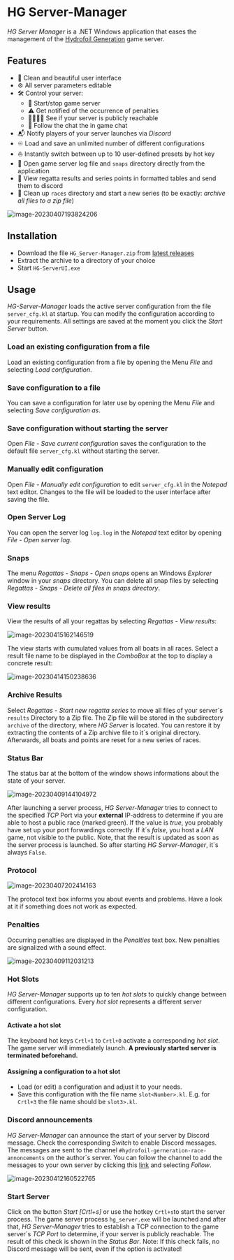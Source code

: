 # HG Server-Manager

*HG Server Manager* is a .NET Windows application that eases the management of the [Hydrofoil Generation](https://store.steampowered.com/app/1448820/Hydrofoil_Generation/) game server.

## Features

- 🦋 Clean and beautiful user interface
- ⚙️ All server parameters editable 
- 🛠️ Control your server:
  - 🚀 Start/stop game server
  - ⚠️ Get notified of the occurrence of penalties
  - 👨‍👩‍👧‍👦 See if your server is publicly reachable
  - :speech_balloon: Follow the chat the in game chat
- 📬 Notify players of your server launches via *Discord*
- ♾️ Load and save an unlimited number of different configurations
- ⛵ Instantly switch between up to 10 user-defined presets by hot key
- 📃 Open game server log file and `snaps` directory directly from the application
- :checkered_flag: View regatta results and series points in formatted tables and send them to discord
- :broom: Clean up  `races` directory and start a new series (to be exactly: *archive all files to a zip file*)

![image-20230407193824206](./assets/image-20230407193824206.png)



## Installation

- Download the file `HG_Server-Manager.zip` from [latest releases](https://github.com/elpatron68/HG-Server-Manager/releases/latest)
- Extract the archive to a directory of your choice
- Start `HG-ServerUI.exe`

## Usage

*HG-Server-Manager* loads the active server configuration from the file `server_cfg.kl` at startup. You can modify the configuration according to your requirements. All settings are saved at the moment you click the *Start Server* button.

### Load an existing configuration from a file

Load an existing configuration from a file by opening the Menu *File* and selecting *Load configuration*.

### Save configuration to a file

You can save a configuration for later use by opening the Menu *File* and selecting *Save configuration as*.

### Save configuration without starting the server

Open *File* - *Save current configuration* saves the configuration to the default file `server_cfg.kl` without starting the server.

### Manually edit configuration

Open *File* - *Manually edit configuration* to edit `server_cfg.kl` in the *Notepad* text editor. Changes to the file will be loaded to the user interface after saving the file.

### Open Server Log

You can open the server log `log.log` in the *Notepad* text editor by opening *File* - *Open server log*.

### Snaps

The menu *Regattas* - *Snaps* - *Open snaps* opens an Windows *Explorer* window in your *snaps* directory. You can delete all snap files by selecting *Regattas* - *Snaps* - *Delete all files in snaps directory*.

### View results

View the results of all your regattas by selecting *Regattas* - *View results*:

![image-20230415162146519](./assets/image-20230415162146519.png)

The view starts with cumulated values from all boats in all races. Select a result file name to be displayed in the *ComboBox* at the top to display a concrete result:

![image-20230414150238636](./assets/image-20230414150238636.png)



### Archive Results

Select *Regattas* - *Start new regatta series* to move all files of your server´s `results` Directory to a Zip file. The Zip file will be stored in the subdirectory `archive` of the directory, where *HG Server* is located. You can restore it by extracting the contents of a Zip archive file to it´s original directory. Afterwards, all boats and points are reset for a new series of races.

### Status Bar

The status bar at the bottom of the window shows informations about the state of your server.

![image-20230409144104972](./assets/image-20230409144104972.png)

After launching a server process, *HG Server-Manager* tries to connect to the specified *TCP* Port via your **external** IP-address to determine if you are able to host a public race (marked green). If the value is *true*, you probably have set up your port forwardings correctly. If it´s *false*, you host a *LAN* game, not visible to the public. Note, that the result is updated as soon as the server process is launched. So after starting *HG Server-Manager*, it´s always `False`.

### Protocol

![image-20230407202414163](./assets/image-20230407202414163.png)

The protocol text box informs you about events and problems. Have a look at it if something does not work as expected.

### Penalties

Occurring penalties are displayed in the *Penalties* text box. New penalties are signalized with a sound effect.

![image-20230409112031213](./assets/image-20230409112031213.png)

### Hot Slots

*HG Server-Manager* supports up to ten *hot slots* to quickly change between different configurations. Every *hot slot* represents a different server configuration.

#### Activate a hot slot

The keyboard hot keys `Crtl+1` to  `Crtl+0` activate a corresponding *hot slot*. The game server will immediately launch. **A previously started server is terminated beforehand.**

#### Assigning a configuration to a hot slot

- Load (or edit) a configuration and adjust it to your needs.
- Save this configuration with the file name `slot<Number>.kl`. E.g. for `Crtl+3` the file name should be `slot3>.kl`.

### Discord announcements

*HG Server-Manager* can announce the start of your server by Discord message. Check the corresponding *Switch* to enable Discord messages. The messages are sent to the channel `#hydrofoil-gerneration-race-annoncements` on the author´s server. You can follow the channel to add the messages to your own server by clicking this [link](https://discord.gg/6VbyhrZ9UG) and selecting *Follow*.

![image-20230412160522765](./assets/image-20230412160522765.png)

### Start Server

Click on the button *Start [Crtl+s]* or use the hotkey `Crtl+s`to start the server process. The game server process `hg_server.exe` will be launched and after that, *HG Server-Manager* tries to establish a TCP connection to the game server´s *TCP Port* to determine, if your server is publicly reachable. The result of this check is shown in the *Status Bar*. Note: If this check fails, no Discord message will be sent, even if the option is activated!